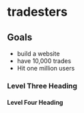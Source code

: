 # tradesters

## Goals
- build a website
- have 10,000 trades
- Hit one million users

### Level Three Heading

#### Level Four Heading
